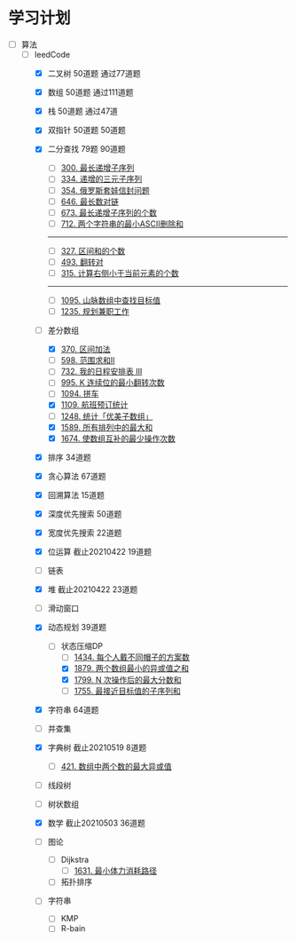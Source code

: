 # 学习计划
- [ ] 算法
    - [ ] leedCode 
        - [x] 二叉树 50道题 通过77道题

        - [x] 数组 50道题 通过111道题

        - [x] 栈 50道题 通过47道

        - [x] 双指针 50道题 50道题

        - [x] 二分查找 79题 90道题
            - [ ] [300. 最长递增子序列](https://leetcode-cn.com/problems/longest-increasing-subsequence/)
            - [ ] [334. 递增的三元子序列](https://leetcode-cn.com/problems/increasing-triplet-subsequence/)
            - [ ] [354. 俄罗斯套娃信封问题](https://leetcode-cn.com/problems/russian-doll-envelopes/)
            - [ ] [646. 最长数对链](https://leetcode-cn.com/problems/maximum-length-of-pair-chain)
            - [ ] [673. 最长递增子序列的个数](https://leetcode-cn.com/problems/number-of-longest-increasing-subsequence/)
            - [ ] [712. 两个字符串的最小ASCII删除和](https://leetcode-cn.com/problems/minimum-ascii-delete-sum-for-two-strings/)
            * * *
            - [ ] [327. 区间和的个数](https://leetcode-cn.com/problems/count-of-range-sum/)
            - [ ] [493. 翻转对](https://leetcode-cn.com/problems/reverse-pairs/)
            - [ ] [315. 计算右侧小于当前元素的个数](https://leetcode-cn.com/problems/count-of-smaller-numbers-after-self/)
            * * *
            - [ ] [1095. 山脉数组中查找目标值](https://leetcode-cn.com/problems/find-in-mountain-array/)
            - [ ] [1235. 规划兼职工作](https://leetcode-cn.com/problems/maximum-profit-in-job-scheduling/)
            
        - [ ] 差分数组

            - [x] [370. 区间加法](https://leetcode-cn.com/problems/range-addition/)
            - [ ] [598. 范围求和II](https://leetcode-cn.com/problems/range-addition-ii/)
            - [ ] [732. 我的日程安排表 III](https://leetcode-cn.com/problems/my-calendar-iii/)
            - [ ] [995. K 连续位的最小翻转次数](https://leetcode-cn.com/problems/minimum-number-of-k-consecutive-bit-flips/)
            - [ ] [1094. 拼车](https://leetcode-cn.com/problems/car-pooling/)
            - [x] [1109. 航班预订统计](https://leetcode-cn.com/problems/corporate-flight-bookings/)
            - [ ] [1248. 统计「优美子数组」](https://leetcode-cn.com/problems/count-number-of-nice-subarrays/)
            - [x] [1589. 所有排列中的最大和](https://leetcode-cn.com/problems/maximum-sum-obtained-of-any-permutation/)
            - [x] [1674. 使数组互补的最少操作次数](https://leetcode-cn.com/problems/minimum-moves-to-make-array-complementary/)

        - [x] 排序 34道题

        - [x] 贪心算法 67道题

        - [x] 回溯算法 15道题

        - [x] 深度优先搜索 50道题

        - [x] 宽度优先搜索 22道题

        - [x] 位运算 截止20210422 19道题

        - [ ] 链表

        - [x] 堆 截止20210422 23道题

        - [ ] 滑动窗口 

        - [x] 动态规划 39道题

            - [ ] 状态压缩DP
                - [ ] [1434. 每个人戴不同帽子的方案数](https://leetcode-cn.com/problems/number-of-ways-to-wear-different-hats-to-each-other/)
                - [x] [1879. 两个数组最小的异或值之和](https://leetcode-cn.com/problems/minimum-xor-sum-of-two-arrays/)
                - [x] [1799. N 次操作后的最大分数和](https://leetcode-cn.com/problems/maximize-score-after-n-operations/)
                - [ ] [1755. 最接近目标值的子序列和](https://leetcode-cn.com/problems/closest-subsequence-sum/)
        
        - [x] 字符串 64道题
        
        - [ ] 并查集 
        
        - [x] 字典树 截止20210519 8道题
        
            - [ ] [421. 数组中两个数的最大异或值](https://leetcode-cn.com/problems/maximum-xor-of-two-numbers-in-an-array/)
        
        - [ ] 线段树
        
        - [ ] 树状数组
        
        - [x] 数学 截止20210503 36道题
        
        - [ ] 图论
        
            - [ ] Dijkstra
                - [ ] [1631. 最小体力消耗路径]()
            - [ ] 拓扑排序
        
        - [ ] 字符串
        
            - [ ] KMP
            - [ ] R-bain